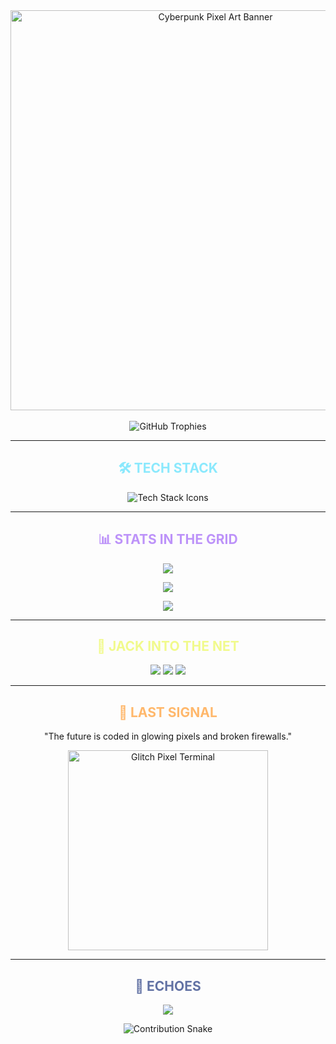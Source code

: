 <!-- ⚡ Cyberpunk PixelArt GitHub Profile README ⚡ -->

<div align="center">
  <img src="https://media4.giphy.com/media/v1.Y2lkPTc5MGI3NjExMThpY2MzNnl1Y2tpeWUwb25yb3BhYjNkdmlwZGZjbTMxMjZzMTg3ZyZlcD12MV9pbnRlcm5hbF9naWZfYnlfaWQmY3Q9Zw/ckr4W2ppxPBeIF8dx4/giphy.gif" width="640" alt="Cyberpunk Pixel Art Banner" />
</div>

<br>

<div align="center">
  <img src="https://github-profile-trophy.vercel.app/?username=akryyydum&margin-w=10&no-bg=true&theme=radical" alt="GitHub Trophies" />
</div>

---


<h2 align="center" style="color:#8be9fd;">🛠️ TECH STACK</h2>
<p align="center">
  <img src="https://skillicons.dev/icons?i=html,css,js,react,nextjs,nodejs,ts,python,mongodb,git,docker,linux,figma" alt="Tech Stack Icons" />
</p>

---

<h2 align="center" style="color:#bd93f9;">📊 STATS IN THE GRID</h2>
<p align="center">
  <img src="https://github-readme-stats.vercel.app/api?username=akryyydum&show_icons=true&theme=radical&hide_border=true" />
</p>
<p align="center">
  <img src="https://github-readme-streak-stats.herokuapp.com/?user=akryyydum&theme=radical&hide_border=true" />
</p>
<p align="center">
  <img src="https://github-readme-stats.vercel.app/api/top-langs/?username=akryyydum&layout=compact&theme=radical&hide_border=true" />
</p>

---

<h2 align="center" style="color:#f1fa8c;">🔗 JACK INTO THE NET</h2>
<p align="center">
  <a href="https://linkedin.com/in/akryyydum"><img src="https://img.shields.io/badge/LinkedIn-ff79c6?style=for-the-badge&logo=linkedin&logoColor=white" /></a>
  <a href="https://twitter.com/akryyydum"><img src="https://img.shields.io/badge/Twitter-8be9fd?style=for-the-badge&logo=twitter&logoColor=white" /></a>
  <a href="https://akryyydum.dev"><img src="https://img.shields.io/badge/Portfolio-50fa7b?style=for-the-badge&logo=google-chrome&logoColor=white" /></a>
</p>

---


<h2 align="center" style="color:#ffb86c;">💬 LAST SIGNAL</h2>
<p align="center">
  "The future is coded in glowing pixels and broken firewalls."  
</p>

<p align="center">
  <img src="https://media3.giphy.com/media/v1.Y2lkPTc5MGI3NjExdzhmNjV6MHQwYmxxaW8wazQzY2ZvZTk4ZGNjMWd2enhuYnpxeGhrdSZlcD12MV9pbnRlcm5hbF9naWZfYnlfaWQmY3Q9Zw/1BgqtRVZH0w9OFefkf/giphy.gif" width="320" alt="Glitch Pixel Terminal" />
</p>

---

<h2 align="center" style="color:#6272a4;">🧬 ECHOES</h2>
<p align="center">
  <img src="https://komarev.com/ghpvc/?username=akryyydum&style=for-the-badge&color=bd93f9" />
</p>

<p align="center">
  <img src="https://raw.githubusercontent.com/akryyydum/akryyydum/output/github-contribution-grid-snake.svg" alt="Contribution Snake" />
</p>
